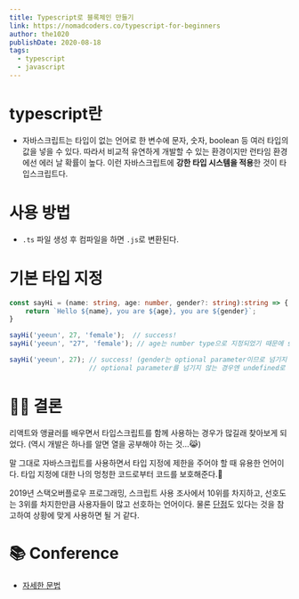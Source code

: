 ```yaml
---
title: Typescript로 블록체인 만들기
link: https://nomadcoders.co/typescript-for-beginners
author: the1020
publishDate: 2020-08-18
tags: 
  - typescript
  - javascript
---
```


# typescript란
- 자바스크립트는 타입이 없는 언어로 한 변수에 문자, 숫자, boolean 등 여러 타입의 값을 넣을 수 있다. 따라서 비교적 유연하게 개발할 수 있는 환경이지만
런타임 환경에선 에러 날 확률이 높다. 이런 자바스크립트에 **강한 타입 시스템을 적용**한 것이 타입스크립트다.

# 사용 방법
- `.ts` 파일 생성 후 컴파일을 하면 `.js`로 변환된다.

# 기본 타입 지정
```typescript
const sayHi = (name: string, age: number, gender?: string):string => { //parameter에 type 지정, return type 지정, '?' 키워드로 선택적 파라미터 지정
    return `Hello ${name}, you are ${age}, you are ${gender}`;
}

sayHi('yeeun', 27, 'female');  // success!
sayHi('yeeun', "27", 'female'); // age는 number type으로 지정되었기 때문에 string type을 넘겨주면 error 발생!

sayHi('yeeun', 27); // success! (gender는 optional parameter이므로 넘기지 않아도 error 발생하지 않음!)
                    // optional parameter를 넘기지 않는 경우엔 undefined로 출력된다.
```
# 👩‍⚖️ 결론
리액트와 앵귤러를 배우면서 타입스크립트를 함께 사용하는 경우가 많길래 찾아보게 되었다. (역시 개발은 하나를 알면 열을 공부해야 하는 것...😹)

말 그대로 자바스크립트를 사용하면서 타입 지정에 제한을 주어야 할 때 유용한 언어이다.
타입 지정에 대한 나의 멍청한 코드로부터 코드를 보호해준다.🏹

2019년 스택오버플로우 프로그래밍, 스크립트 사용 조사에서 10위를 차지하고, 선호도는 3위를 차지한만큼 사용자들이 많고 선호하는 언어이다.
물론 [단점](https://tech.madup.com/typescript/)도 있다는 것을 참고하여 상황에 맞게 사용하면 될 거 같다.


# 📚 Conference

- [자세한 문법](https://heropy.blog/2020/01/27/typescript/)



